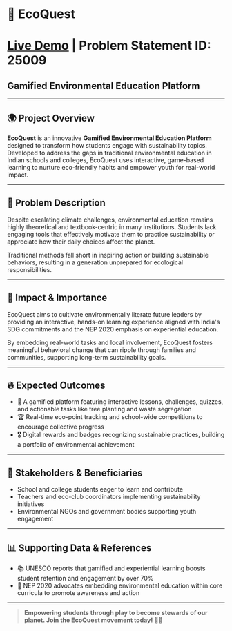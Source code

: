 # 🌿 EcoQuest  
# [Live Demo](https://ecovista25.github.io/EcoQuest/) | Problem Statement ID: 25009
## Gamified Environmental Education Platform
---

## 🌍 Project Overview  
**EcoQuest** is an innovative **Gamified Environmental Education Platform** designed to transform how students engage with sustainability topics. Developed to address the gaps in traditional environmental education in Indian schools and colleges, EcoQuest uses interactive, game-based learning to nurture eco-friendly habits and empower youth for real-world impact.

---

## 🚩 Problem Description  
Despite escalating climate challenges, environmental education remains highly theoretical and textbook-centric in many institutions. Students lack engaging tools that effectively motivate them to practice sustainability or appreciate how their daily choices affect the planet.

Traditional methods fall short in inspiring action or building sustainable behaviors, resulting in a generation unprepared for ecological responsibilities.

---

## 🎯 Impact & Importance  
EcoQuest aims to cultivate environmentally literate future leaders by providing an interactive, hands-on learning experience aligned with India's SDG commitments and the NEP 2020 emphasis on experiential education.

By embedding real-world tasks and local involvement, EcoQuest fosters meaningful behavioral change that can ripple through families and communities, supporting long-term sustainability goals.

---

## 🔥 Expected Outcomes  
- 🌱 A gamified platform featuring interactive lessons, challenges, quizzes, and actionable tasks like tree planting and waste segregation  
- 🏆 Real-time eco-point tracking and school-wide competitions to encourage collective progress  
- 🎖️ Digital rewards and badges recognizing sustainable practices, building a portfolio of environmental achievement  

---

## 👥 Stakeholders & Beneficiaries  
- School and college students eager to learn and contribute  
- Teachers and eco-club coordinators implementing sustainability initiatives  
- Environmental NGOs and government bodies supporting youth engagement  

---

## 📊 Supporting Data & References  
- 📚 UNESCO reports that gamified and experiential learning boosts student retention and engagement by over 70%  
- 📜 NEP 2020 advocates embedding environmental education within core curricula to promote awareness and action  

---

> **Empowering students through play to become stewards of our planet. Join the EcoQuest movement today!** 🌱✨
